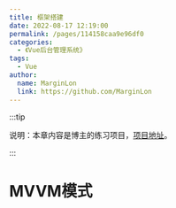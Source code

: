 ```yaml
---
title: 框架搭建
date: 2022-08-17 12:19:00
permalink: /pages/114158caa9e96df0
categories: 
  - 《Vue后台管理系统》
tags: 
  - Vue
author: 
  name: MarginLon
  link: https://github.com/MarginLon
---
```

:::tip

说明：本章内容是博主的练习项目，[项目地址](https://cn.vuejs.org/v2/guide/)。

:::

# MVVM模式